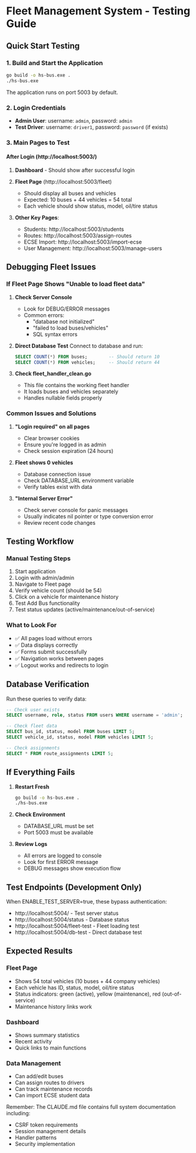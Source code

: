 # Fleet Management System - Testing Guide

## Quick Start Testing

### 1. Build and Start the Application
```bash
go build -o hs-bus.exe .
./hs-bus.exe
```

The application runs on port 5003 by default.

### 2. Login Credentials
- **Admin User**: username: `admin`, password: `admin`
- **Test Driver**: username: `driver1`, password: `password` (if exists)

### 3. Main Pages to Test

#### After Login (http://localhost:5003/)
1. **Dashboard** - Should show after successful login
2. **Fleet Page** (http://localhost:5003/fleet)
   - Should display all buses and vehicles
   - Expected: 10 buses + 44 vehicles = 54 total
   - Each vehicle should show status, model, oil/tire status

3. **Other Key Pages**:
   - Students: http://localhost:5003/students
   - Routes: http://localhost:5003/assign-routes
   - ECSE Import: http://localhost:5003/import-ecse
   - User Management: http://localhost:5003/manage-users

## Debugging Fleet Issues

### If Fleet Page Shows "Unable to load fleet data"

1. **Check Server Console**
   - Look for DEBUG/ERROR messages
   - Common errors:
     - "database not initialized"
     - "failed to load buses/vehicles"
     - SQL syntax errors

2. **Direct Database Test**
   Connect to database and run:
   ```sql
   SELECT COUNT(*) FROM buses;        -- Should return 10
   SELECT COUNT(*) FROM vehicles;     -- Should return 44
   ```

3. **Check fleet_handler_clean.go**
   - This file contains the working fleet handler
   - It loads buses and vehicles separately
   - Handles nullable fields properly

### Common Issues and Solutions

1. **"Login required" on all pages**
   - Clear browser cookies
   - Ensure you're logged in as admin
   - Check session expiration (24 hours)

2. **Fleet shows 0 vehicles**
   - Database connection issue
   - Check DATABASE_URL environment variable
   - Verify tables exist with data

3. **"Internal Server Error"**
   - Check server console for panic messages
   - Usually indicates nil pointer or type conversion error
   - Review recent code changes

## Testing Workflow

### Manual Testing Steps
1. Start application
2. Login with admin/admin
3. Navigate to Fleet page
4. Verify vehicle count (should be 54)
5. Click on a vehicle for maintenance history
6. Test Add Bus functionality
7. Test status updates (active/maintenance/out-of-service)

### What to Look For
- ✅ All pages load without errors
- ✅ Data displays correctly
- ✅ Forms submit successfully
- ✅ Navigation works between pages
- ✅ Logout works and redirects to login

## Database Verification

Run these queries to verify data:
```sql
-- Check user exists
SELECT username, role, status FROM users WHERE username = 'admin';

-- Check fleet data
SELECT bus_id, status, model FROM buses LIMIT 5;
SELECT vehicle_id, status, model FROM vehicles LIMIT 5;

-- Check assignments
SELECT * FROM route_assignments LIMIT 5;
```

## If Everything Fails

1. **Restart Fresh**
   ```bash
   go build -o hs-bus.exe .
   ./hs-bus.exe
   ```

2. **Check Environment**
   - DATABASE_URL must be set
   - Port 5003 must be available

3. **Review Logs**
   - All errors are logged to console
   - Look for first ERROR message
   - DEBUG messages show execution flow

## Test Endpoints (Development Only)

When ENABLE_TEST_SERVER=true, these bypass authentication:
- http://localhost:5004/ - Test server status
- http://localhost:5004/status - Database status
- http://localhost:5004/fleet-test - Fleet loading test
- http://localhost:5004/db-test - Direct database test

## Expected Results

### Fleet Page
- Shows 54 total vehicles (10 buses + 44 company vehicles)
- Each vehicle has ID, status, model, oil/tire status
- Status indicators: green (active), yellow (maintenance), red (out-of-service)
- Maintenance history links work

### Dashboard
- Shows summary statistics
- Recent activity
- Quick links to main functions

### Data Management
- Can add/edit buses
- Can assign routes to drivers
- Can track maintenance records
- Can import ECSE student data

Remember: The CLAUDE.md file contains full system documentation including:
- CSRF token requirements
- Session management details
- Handler patterns
- Security implementation